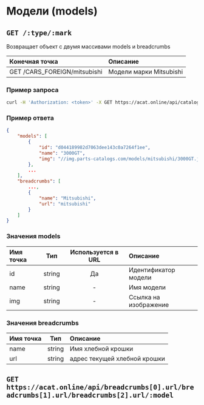 # Модели (models)

## `GET /:type/:mark`

Возвращает объект с двумя массивами models и breadcrumbs

| Конечная точка | Описание |
| :---- | :--------------- |
| GET /CARS_FOREIGN/mitsubishi | Модели марки Mitsubishi |

### Пример запроса

```bash
curl -H 'Authorization: <token>' -X GET https://acat.online/api/catalogs/CARS_FOREIGN/mitsubishi
```

### Пример ответа

```json
{
    "models": [
        {
            "id": "d044189982d7063dee143c0a7264f1ee",
            "name": "3000GT",
            "img": "//img.parts-catalogs.com/models/mitsubishi/3000GT.jpg"
        },
        ...
    ],
    "breadcrumbs": [
        ...,
        {
            "name": "Mitsubishi",
            "url": "mitsubishi"
        }
    ]
}
```

### Значения models

| Имя точка | Тип | Используется в URL | Описание |
| :---- | :------: | :------: | :--------------- |
| id | string | Да | Идентификатор модели |
| name | string | - | Имя модели |
| img | string | - | Ссылка на изображение |

### Значения breadcrumbs

| Имя точка | Тип | Описание |
| :---- | :------: | :--------------- |
| name | string | Имя хлебной крошки |
| url | string | адрес текущей хлебной крошки |


## `GET https://acat.online/api/breadcrumbs[0].url/breadcrumbs[1].url/breadcrumbs[2].url/:model`